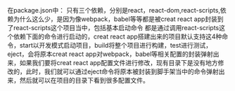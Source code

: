 在package.json中：
只有三个依赖，分别是react，react-dom,react-scripts,依赖为什么这么少，是因为像webpack，babel等等都是被creat react app封装到了react-scripts这个项目当中，包括基本启动命令 都是通过调用react-scripts这个依赖下面的命令进行启动的，creat react app搭建出来的项目默认支持这4种命令，start以开发模式启动项目，build将整个项目进行构建，test进行测试，eject，会将原本creat react app对webpack，babel等相关配置的封装弹射出来，如果我们要将creat react app配置文件进行修改，现有目录下是没有地方修改的，此时，我们就可以通过eject命令将原本被封装到脚手架当中的命令弹射出来，然后就可以在项目的目录下看到很多配置文件。